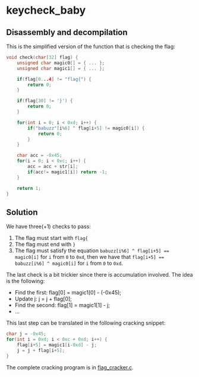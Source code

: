 # keycheck_baby

## Disassembly and decompilation

This is the simplified version of the function that is checking the flag:

```c
void check(char[32] flag) {
    unsigned char magic0[] = { ... };
    unsigned char magic1[] = { ... };

    if(flag[0...4] != "flag{") {
        return 0;
    }

    if(flag[30] != '}') {
        return 0;
    }

    for(int i = 0; i < 0xd; i++) {
        if("babuzz"[i%6] ^ flag[i+5] != magic0[i]) {
            return 0;
        }
    }

    char acc = -0x45;
    for(i = 0; i < 0xc; i++) {
        acc = acc + str[i];
        if(acc!= magic1[i]) return -1;
    }

    return 1;
}
```

## Solution

We have three(+1) checks to pass:

1) The flag must start with `flag{`
2) The flag must end with `}`
3) The flag must satisfy the equation `babuzz[i%6] ^ flag[i+5] == magic0[i]` for `i` from `0` to `0xd`, then we have that `flag[i+5] == babuzz[i%6] ^ magic0[i]` for `i` from `0` to `0xd`.

The last check is a bit trickier since there is accumulation involved.
The idea is the following:

- Find the first: flag[0] = magic1[0] - (-0x45);
- Update j: j = j + flag[0];
- Find the second: flag[1] = magic1[1] - j;
- ...

This last step can be translated in the following cracking snippet:

```c
char j = -0x45;
for(int i = 0xd; i < 0xc + 0xd; i++) {
    flag[i+5] = magic1[i-0xd] - j;
    j = j + flag[i+5];
}
```

The complete cracking program is in [flag_cracker.c](flag_cracker.c).
